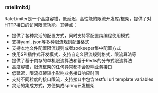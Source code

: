 ### ratelimit4j

RateLimiter是一个高度容错，低延迟，高性能的限流开发库/框架，提供了对HTTP接口的访问限流功能。其特点：

- 提供了各种灵活的配置方式，同时支持零配置纯编程使用模式
- 支持yaml, json等多种限流规则配置格式
- 支持本地文件配置限流规则或者zookeeper集中配置方式
- 使用SPI插件式开发模式，支持自定义限流规则格式，限流算法等
- 提供了基于内存的单机限流算法和基于Redis的分布式限流算法
- 高度容错，限流框架的任何异常都不会影响业务接口
- 低延迟，限流框架较小影响业务接口响应时间
- 支持不同粒度的接口限流，支持接口中包含restful url template variables
- 灵活的集成方式，方便集成spring开发框架